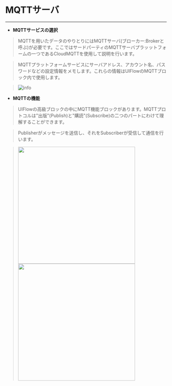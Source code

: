 # MQTTサーバ
_________________________________

* __MQTTサービスの選択__

>MQTTを用いたデータのやりとりにはMQTTサーバ(ブローカー:Brokerと呼ぶ)が必要です。ここではサードパーティのMQTTサーバプラッットフォームの一つであるCloudMQTTを使用して説明を行います。

>MQTTプラットフォームサービスにサーバアドレス、アカウント名、パスワードなどの設定情報をメモします。これらの情報はUIFlowのMQTTブロック内で使用します。

>![info](/image/MQTT/info.jpg)



* __MQTTの機能__

>UIFlowの高級ブロックの中にMQTT機能ブロックがあります。MQTTプロトコルは"出版"(Publish)と"購読"(Subscribe)の二つのパートにわけて理解することができます。

>Publisherがメッセージを送信し、それをSubscriberが受信して通信を行います。

><img src="/image/MQTT/UIFlow_MQTT1.jpg" width="365" />  <img src="/image/MQTT/UIFlow_MQTT2.jpg" width="365"/>
